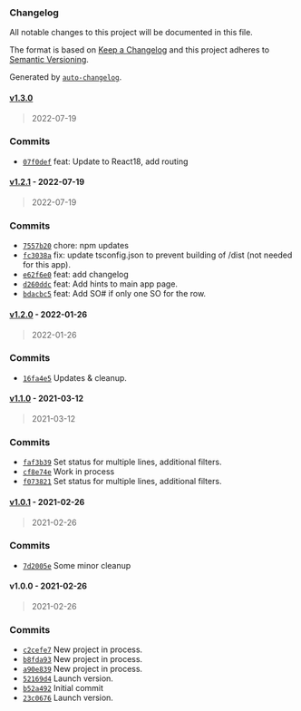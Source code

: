 ### Changelog

All notable changes to this project will be documented in this file.

The format is based on [Keep a Changelog](https://keepachangelog.com/en/1.0.0/)
and this project adheres to [Semantic Versioning](https://semver.org/spec/v2.0.0.html).

Generated by [`auto-changelog`](https://github.com/CookPete/auto-changelog).

#### [v1.3.0](https://github.com/UtahGooner/edi-order-status/compare/v1.2.1...v1.3.0)

> 2022-07-19

### Commits

- [`07f0def`](https://github.com/UtahGooner/edi-order-status/commit/07f0def5e31548e6023d83116e66a44ade33ea1b)  feat: Update to React18, add routing

#### [v1.2.1](https://github.com/UtahGooner/edi-order-status/compare/v1.2.0...v1.2.1) - 2022-07-19

> 2022-07-19

### Commits

- [`7557b20`](https://github.com/UtahGooner/edi-order-status/commit/7557b206c95a2446a0ca50319a2bddc9ecf81a27)  chore: npm updates
- [`fc3038a`](https://github.com/UtahGooner/edi-order-status/commit/fc3038a2dc51047717203ff1ccfe372182b47656)  fix: update tsconfig.json to prevent building of /dist (not needed for this app).
- [`e62f6e0`](https://github.com/UtahGooner/edi-order-status/commit/e62f6e0dc4155cc1d4faba01903f384ece65b3ef)  feat: add changelog
- [`d260ddc`](https://github.com/UtahGooner/edi-order-status/commit/d260ddc9cc19775464cb1b0941818d90ea8935dc)  feat: Add hints to main app page.
- [`bdacbc5`](https://github.com/UtahGooner/edi-order-status/commit/bdacbc5d4c7fda0842141c313809087a51b61e61)  feat: Add SO# if only one SO for the row.

#### [v1.2.0](https://github.com/UtahGooner/edi-order-status/compare/v1.1.0...v1.2.0) - 2022-01-26

> 2022-01-26

### Commits

- [`16fa4e5`](https://github.com/UtahGooner/edi-order-status/commit/16fa4e56e6305d6e5f901337cf150c04fe90cff5)  Updates & cleanup.

#### [v1.1.0](https://github.com/UtahGooner/edi-order-status/compare/v1.0.1...v1.1.0) - 2021-03-12

> 2021-03-12

### Commits

- [`faf3b39`](https://github.com/UtahGooner/edi-order-status/commit/faf3b390360412f085de4cb681c99d2bf8363b53)  Set status for multiple lines, additional filters.
- [`cf8e74e`](https://github.com/UtahGooner/edi-order-status/commit/cf8e74edda0c8c8a2d9c534be0de2e44835abdd6)  Work in process
- [`f073821`](https://github.com/UtahGooner/edi-order-status/commit/f0738212b7836cc4288b7b44cf82d00d06908d54)  Set status for multiple lines, additional filters.

#### [v1.0.1](https://github.com/UtahGooner/edi-order-status/compare/v1.0.0...v1.0.1) - 2021-02-26

> 2021-02-26

### Commits

- [`7d2005e`](https://github.com/UtahGooner/edi-order-status/commit/7d2005e51241af25f57289e8439cc70bd1d2ee3d)  Some minor cleanup

#### v1.0.0 - 2021-02-26

> 2021-02-26

### Commits

- [`c2cefe7`](https://github.com/UtahGooner/edi-order-status/commit/c2cefe70104f07316eef3a4d2d6292e825d229ef)  New project in process.
- [`b8fda93`](https://github.com/UtahGooner/edi-order-status/commit/b8fda935c41ead1c76dba52e442354450709bf9d)  New project in process.
- [`a90e839`](https://github.com/UtahGooner/edi-order-status/commit/a90e8397dc1709633fcad7fa2d910dd66fcc5d08)  New project in process.
- [`52169d4`](https://github.com/UtahGooner/edi-order-status/commit/52169d48ec054f6e9164f41cbf6ea08e4a20afcf)  Launch version.
- [`b52a492`](https://github.com/UtahGooner/edi-order-status/commit/b52a492a21a353b187dbbf4fa2f407292de816cb)  Initial commit
- [`23c0676`](https://github.com/UtahGooner/edi-order-status/commit/23c0676f197f00b2cf9aeb530ea81792fc07ef9b)  Launch version.
